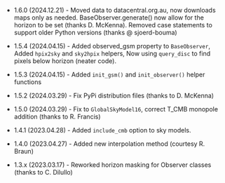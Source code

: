* 1.6.0 (2024.12.21) - Moved data to datacentral.org.au, now downloads maps only as needed.
                       BaseObserver.generate() now allow for the horizon to be set (thanks D. McKenna).
                       Removed case statements to support older Python versions (thanks @ sjoerd-bouma)
* 1.5.4 (2024.04.15) - Added observed_gsm property to `BaseObserver`,
                       Added `hpix2sky` and `sky2hpix` helpers,
                       Now using `query_disc` to find pixels below horizon (neater code).
* 1.5.3 (2024.04.15) - Added `init_gsm()` and `init_observer()` helper functions
* 1.5.2 (2024.03.29) - Fix PyPi distribution files (thanks to D. McKenna)

* 1.5.0 (2024.03.29) - Fix to `GlobalSkyModel16`, correct T_CMB monopole addition (thanks to R. Francis)
* 1.4.1 (2023.04.28) - Added `include_cmb` option to sky models.
* 1.4.0 (2023.04.27) - Added new interpolation method (courtesy R. Braun)
* 1.3.x (2023.03.17) - Reworked horizon masking for Observer classes (thanks to C. Dilullo)
